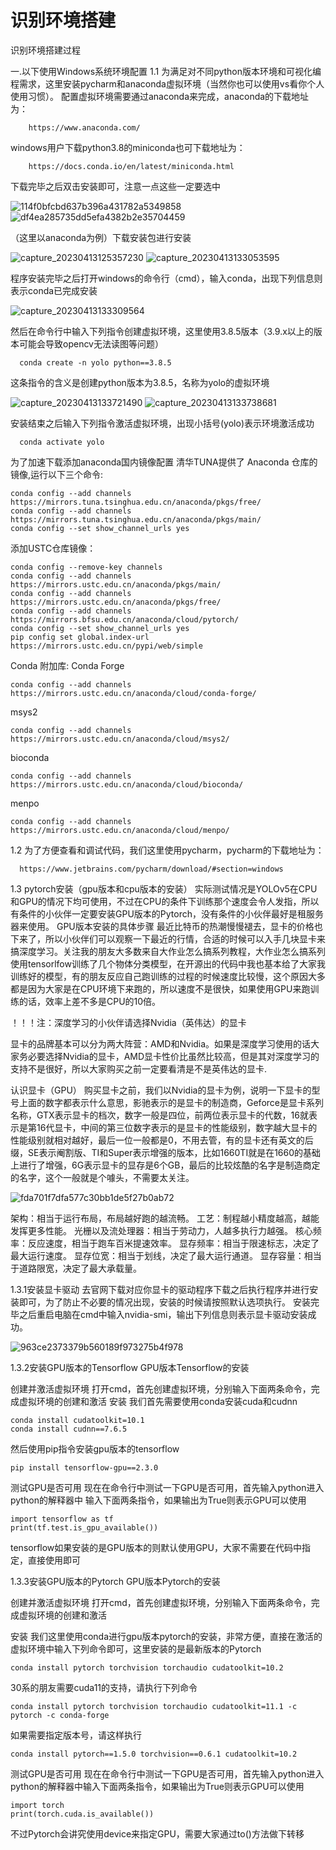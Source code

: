# 识别环境搭建
识别环境搭建过程

一.以下使用Windows系统环境配置
  1.1 为满足对不同python版本环境和可视化编程需求，这里安装pycharm和anaconda虚拟环境（当然你也可以使用vs看你个人使用习惯）。
  配置虚拟环境需要通过anaconda来完成，anaconda的下载地址为：
  
        https://www.anaconda.com/
  
  windows用户下载python3.8的miniconda也可下载地址为：
        
        https://docs.conda.io/en/latest/miniconda.html
        
  下载完毕之后双击安装即可，注意一点这些一定要选中
  
![114f0bfcbd637b396a431782a5349858](https://user-images.githubusercontent.com/130628227/231653265-b0f147e8-1530-4e6b-af36-94590106f87b.png)
![df4ea285735dd5efa4382b2e35704459](https://user-images.githubusercontent.com/130628227/231653286-6232123d-43bc-4559-86b2-3f66b596a295.png)

（这里以anaconda为例）下载安装包进行安装

![capture_20230413125357230](https://user-images.githubusercontent.com/130628227/231659454-1973bc2b-aef9-475c-9dba-a9225d31f4ab.jpg)
![capture_20230413133053595](https://user-images.githubusercontent.com/130628227/231662515-06758baf-cded-44df-a62f-fedb2444dc3f.jpg)

程序安装完毕之后打开windows的命令行（cmd），输入conda，出现下列信息则表示conda已完成安装

![capture_20230413133309564](https://user-images.githubusercontent.com/130628227/231662778-4ff44fdd-02f7-4c8d-8bc4-f57d46eec0eb.jpg)

然后在命令行中输入下列指令创建虚拟环境，这里使用3.8.5版本（3.9.x以上的版本可能会导致opencv无法读图等问题）

      conda create -n yolo python==3.8.5

这条指令的含义是创建python版本为3.8.5，名称为yolo的虚拟环境

![capture_20230413133721490](https://user-images.githubusercontent.com/130628227/231663539-b41dc7c4-4ed4-46af-9302-a7a5897f33bc.jpg)
![capture_20230413133738681](https://user-images.githubusercontent.com/130628227/231663549-312c72e5-4354-48f5-aa05-c7782655d903.jpg)

安装结束之后输入下列指令激活虚拟环境，出现小括号(yolo)表示环境激活成功

      conda activate yolo

为了加速下载添加anaconda国内镜像配置
清华TUNA提供了 Anaconda 仓库的镜像,运行以下三个命令:

    conda config --add channels https://mirrors.tuna.tsinghua.edu.cn/anaconda/pkgs/free/
    conda config --add channels https://mirrors.tuna.tsinghua.edu.cn/anaconda/pkgs/main/
    conda config --set show_channel_urls yes

添加USTC仓库镜像：

    conda config --remove-key channels
    conda config --add channels https://mirrors.ustc.edu.cn/anaconda/pkgs/main/
    conda config --add channels https://mirrors.ustc.edu.cn/anaconda/pkgs/free/
    conda config --add channels https://mirrors.bfsu.edu.cn/anaconda/cloud/pytorch/
    conda config --set show_channel_urls yes
    pip config set global.index-url https://mirrors.ustc.edu.cn/pypi/web/simple

Conda 附加库:
Conda Forge

    conda config --add channels https://mirrors.ustc.edu.cn/anaconda/cloud/conda-forge/

msys2

    conda config --add channels https://mirrors.ustc.edu.cn/anaconda/cloud/msys2/

bioconda

    conda config --add channels https://mirrors.ustc.edu.cn/anaconda/cloud/bioconda/

menpo

    conda config --add channels https://mirrors.ustc.edu.cn/anaconda/cloud/menpo/

  1.2 为了方便查看和调试代码，我们这里使用pycharm，pycharm的下载地址为：
  
      https://www.jetbrains.com/pycharm/download/#section=windows
  
  1.3 pytorch安装（gpu版本和cpu版本的安装）
实际测试情况是YOLOv5在CPU和GPU的情况下均可使用，不过在CPU的条件下训练那个速度会令人发指，所以有条件的小伙伴一定要安装GPU版本的Pytorch，没有条件的小伙伴最好是租服务器来使用。
GPU版本安装的具体步骤
最近比特币的热潮慢慢褪去，显卡的价格也下来了，所以小伙伴们可以观察一下最近的行情，合适的时候可以入手几块显卡来搞深度学习。关注我的朋友大多数来自大作业怎么搞系列教程，大作业怎么搞系列使用tensorlfow训练了几个物体分类模型，在开源出的代码中我也基本给了大家我训练好的模型，有的朋友反应自己跑训练的过程的时候速度比较慢，这个原因大多都是因为大家是在CPU环境下来跑的，所以速度不是很快，如果使用GPU来跑训练的话，效率上差不多是CPU的10倍。

！！！注：深度学习的小伙伴请选择Nvidia（英伟达）的显卡

显卡的品牌基本可以分为两大阵营：AMD和Nvidia。如果是深度学习使用的话大家务必要选择Nvidia的显卡，AMD显卡性价比虽然比较高，但是其对深度学习的支持不是很好，所以大家购买之前一定要看清是不是英伟达的显卡.

认识显卡（GPU）
购买显卡之前，我们以Nvidia的显卡为例，说明一下显卡的型号上面的数字都表示什么意思，影驰表示的是显卡的制造商，Geforce是显卡系列名称，GTX表示显卡的档次，数字一般是四位，前两位表示显卡的代数，16就表示是第16代显卡，中间的第三位数字表示的是显卡的性能级别，数字越大显卡的性能级别就相对越好，最后一位一般都是0，不用去管，有的显卡还有英文的后缀，SE表示阉割版、TI和Super表示增强的版本，比如1660TI就是在1660的基础上进行了增强，6G表示显卡的显存是6个GB，最后的比较炫酷的名字是制造商定的名字，这个一般就是个噱头，不需要太关注。

![fda701f7dfa577c30bb1de5f27b0ab72](https://user-images.githubusercontent.com/130628227/231666653-70e66be6-d166-466d-be48-730d0ce68437.jpg)


架构：相当于运行布局，布局越好跑的越流畅。
工艺：制程越小精度越高，越能发挥更多性能。
光栅以及流处理器：相当于劳动力，人越多执行力越强。
核心频率：反应速度，相当于跑车百米提速效率。
显存频率：相当于限速标志，决定了最大运行速度。
显存位宽：相当于划线，决定了最大运行通道。
显存容量：相当于道路限宽，决定了最大承载量。

1.3.1安装显卡驱动
去官网下载对应你显卡的驱动程序下载之后执行程序并进行安装即可，为了防止不必要的情况出现，安装的时候请按照默认选项执行。
安装完毕之后重启电脑在cmd中输入nvidia-smi，输出下列信息则表示显卡驱动安装成功。

![963ce2373379b560189f973275b4f978](https://user-images.githubusercontent.com/130628227/231666960-cb497a78-538a-4c2f-958c-311d107d2ea8.png)

1.3.2安装GPU版本的Tensorflow
GPU版本Tensorflow的安装

创建并激活虚拟环境
打开cmd，首先创建虚拟环境，分别输入下面两条命令，完成虚拟环境的创建和激活
安装
我们首先需要使用conda安装cuda和cudnn

    conda install cudatoolkit=10.1
    conda install cudnn==7.6.5

然后使用pip指令安装gpu版本的tensorflow

    pip install tensorflow-gpu==2.3.0

测试GPU是否可用
现在在命令行中测试一下GPU是否可用，首先输入python进入python的解释器中
输入下面两条指令，如果输出为True则表示GPU可以使用

    import tensorflow as tf
    print(tf.test.is_gpu_available())

tensorflow如果安装的是GPU版本的则默认使用GPU，大家不需要在代码中指定，直接使用即可

1.3.3安装GPU版本的Pytorch
GPU版本Pytorch的安装

创建并激活虚拟环境
打开cmd，首先创建虚拟环境，分别输入下面两条命令，完成虚拟环境的创建和激活

安装
我们这里使用conda进行gpu版本pytorch的安装，非常方便，直接在激活的虚拟环境中输入下列命令即可，这里安装的是最新版本的Pytorch

    conda install pytorch torchvision torchaudio cudatoolkit=10.2

30系的朋友需要cuda11的支持，请执行下列命令

    conda install pytorch torchvision torchaudio cudatoolkit=11.1 -c pytorch -c conda-forge

如果需要指定版本号，请这样执行

    conda install pytorch==1.5.0 torchvision==0.6.1 cudatoolkit=10.2

测试GPU是否可用
现在在命令行中测试一下GPU是否可用，首先输入python进入python的解释器中输入下面两条指令，如果输出为True则表示GPU可以使用

    import torch
    print(torch.cuda.is_available())

不过Pytorch会讲究使用device来指定GPU，需要大家通过to()方法做下转移

